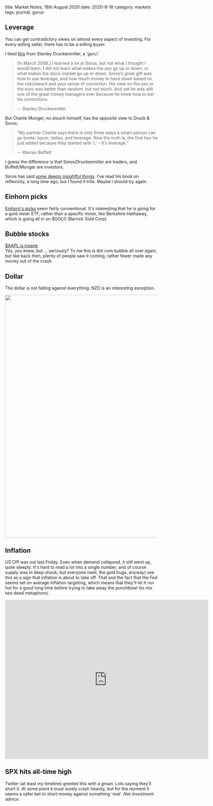 title: Market Notes, 18th August 2020
date: 2020-8-18
category: markets
tags: journal, gurus

## Leverage

You can get contradictory views on almost every aspect of investing.
For every willing seller, there has to be a willing buyer.

I liked [this](http://www.quoteswise.com/stanley-druckenmiller-quotes.html) from Stanley Druckenmiller, a 'guru':
<blockquote>
[In March 2008.] I learned a lot at Soros, but not what I thought I would learn. I did not learn what makes the yen go up or down, or what makes the stock market go up or down. Soros’s great gift was how to use leverage, and how much money to have down based on the risk/reward and your sense of conviction. His view on the yen or the euro was better than random, but not much. And yet he was still one of the great money managers ever because he knew how to bet his convictions. 

-- Stanley Druckenmiller
</blockquote>

But Charlie Munger, no slouch himself, has the opposite view to Druck & Soros: 

<blockquote>
“My partner Charlie says there is only three ways a smart person can go broke: liquor, ladies, and leverage. Now the truth is, the first two he just added because they started with ‘L’ – It’s leverage.” 

-- Warren Buffett
</blockquote>

I guess the difference is that Soros/Druckenmiller are traders, and Buffett/Munger are investors.

Soros has said [some deeply insightful things](http://www.quoteswise.com/george-soros-quotes.html). 
I've read his book on reflexivity, a long time ago,
but I found it trite. 
Maybe I should try again.


## Einhorn picks

[Einhorn's picks](https://finance.yahoo.com/news/david-einhorns-top-5-trades-220632952.html) seem fairly conventional.
It's interesting that he is going for a gold miner ETF, rather than a specific miner, like Berkshire Hathaway, which is going all in on $GOLD (Barrick Gold Corp). 

## Bubble stocks

[$AAPL is insane](https://themarketear.com/posts/cNy112VVRh).  
Yes, you knew, but ... seriously? 
To me this is dot com bubble all over again, but like back then, plenty of people saw it coming, rather fewer made any money out of the crash.

## Dollar

The dollar is not falling against everything. 
NZD is an interesting exception.

<img src="https://pbs.twimg.com/media/EftMDucWoAEKbvt?format=jpg&name=large" width=800 >

## Inflation

US CPI was out last Friday. 
Even when demand collapsed, it still went up, quite steeply.
It's hard to read a lot into a single number, and of course supply was in deep shock, but everyone (well, the gold bugs, anyway) see this as a sign that inflation is about to take off. That and the fact that the Fed seems set on average inflation targeting, which means that they'll let it run hot for a good long time before trying to take away the punchbowl (to mix two dead metaphors).

<iframe src="https://fred.stlouisfed.org/graph/graph-landing.php?g=ulIg&width=800&height=500" scrolling="no" frameborder="0"style="overflow:hidden; width:670px; height:525px;" allowTransparency="true" loading="lazy"></iframe>

## SPX hits all-time high

Twitter (at least my timeline) greeted this with a groan.
Lots saying they'll short it.
At some point it must surely crash heavily, but for the moment it seems a safer bet to short money against something 'real'. *Not investment advice.*